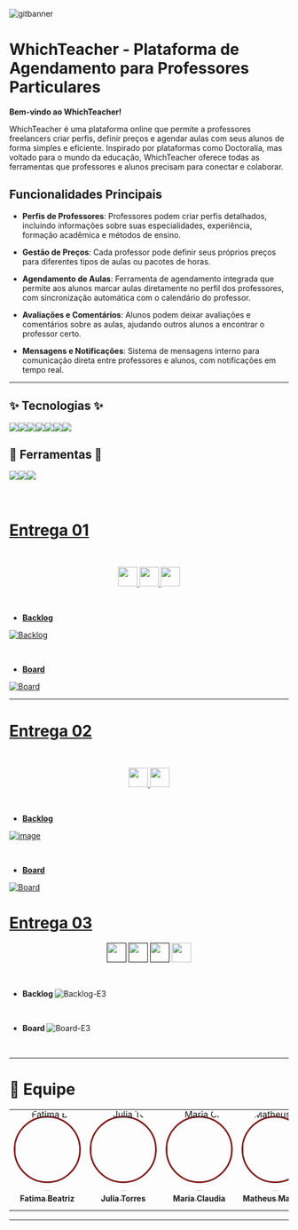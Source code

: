![gitbanner](https://imgur.com/DeA8SYA.jpg)
# WhichTeacher - Plataforma de Agendamento para Professores Particulares

**Bem-vindo ao WhichTeacher!** 

WhichTeacher é uma plataforma online que permite a professores freelancers criar perfis, definir preços e agendar aulas com seus alunos de forma simples e eficiente. Inspirado por plataformas como Doctoralia, mas voltado para o mundo da educação, WhichTeacher oferece todas as ferramentas que professores e alunos precisam para conectar e colaborar.

## Funcionalidades Principais

- **Perfis de Professores**: Professores podem criar perfis detalhados, incluindo informações sobre suas especialidades, experiência, formação acadêmica e métodos de ensino.
  
- **Gestão de Preços**: Cada professor pode definir seus próprios preços para diferentes tipos de aulas ou pacotes de horas.

- **Agendamento de Aulas**: Ferramenta de agendamento integrada que permite aos alunos marcar aulas diretamente no perfil dos professores, com sincronização automática com o calendário do professor.

- **Avaliações e Comentários**: Alunos podem deixar avaliações e comentários sobre as aulas, ajudando outros alunos a encontrar o professor certo.

- **Mensagens e Notificações**: Sistema de mensagens interno para comunicação direta entre professores e alunos, com notificações em tempo real.


---

## ✨ Tecnologias ✨
<div style="display: flex; align-items: center; text-decoration: none;">
<img src="https://img.shields.io/badge/Python-9b59b6?style=for-the-badge&logo=python&logoColor=white"/> 
<img src="https://img.shields.io/badge/Django-white?style=for-the-badge&logo=django&logoColor=black"/> 
<img src="https://img.shields.io/badge/sqlite-9b59b6?style=for-the-badge&logo=sqlite&logoColor=white"/> 
<img src="https://img.shields.io/badge/javascript-white?style=for-the-badge&logo=javascript&logoColor=black"/> 
<img src="https://img.shields.io/badge/html5-9b59b6?style=for-the-badge&logo=html5&logoColor=white"/> 
<img src="https://img.shields.io/badge/css3-white?style=for-the-badge&logo=css3&logoColor=black"/> 
<img src="https://img.shields.io/badge/Microsoft_Azure-9b59b6?style=for-the-badge&logo=microsoft-azure&logoColor=white"/> 
</div>

## 🧰 Ferramentas 🧰
<div style="display: flex; align-items: center;">
  <a href=" https://www.figma.com/design/lSNlGV5MUkZs83LWAfWCcy/WhichTeacher---LoFi?node-id=0-1&node-type=canvas&t=FU5ooGZWYzdutmon-0">
    <img src="https://img.shields.io/badge/figma-9b59b6?style=for-the-badge&logo=figma&logoColor=white"/>
  <a href="https://cesar-team-r73jqrwd.atlassian.net/jira/software/projects/WT/boards/4/backlog">
    <img src="https://img.shields.io/badge/Jira-white?style=for-the-badge&logo=Jira&logoColor=black"/>
  <a href="https://www.youtube.com">
    <img src="https://img.shields.io/badge/YOUTUBE-9b59b6?style=for-the-badge&logo=youtube&logoColor=white"/> 
</div>

<br/>
<br/>

# Entrega 01
<br/>
<p align="center" style="">
<a href="https://www.youtube.com/watch?v=Qkvbe7pQpms"">
 <img src="https://img.shields.io/badge/screencast-9b59b6?style=for-the-badge&logo=youtube&logoColor=white" height="35px"/>
<a href="https://www.figma.com/design/lSNlGV5MUkZs83LWAfWCcy/WhichTeacher---LoFi?node-id=0-1&node-type=canvas&t=FU5ooGZWYzdutmon-0">
 <img src="https://img.shields.io/badge/figma-white?style=for-the-badge&logo=figma&logoColor=black" height="35px"/>
  <a href="https://cesar-team-r73jqrwd.atlassian.net/jira/software/projects/WT/boards/4/backlog">
    <img src="https://img.shields.io/badge/jira-9b59b6?style=for-the-badge&logo=Jira&logoColor=white" height="35px"/>
</p>
<br/>

- <strong> Backlog </strong>

![Backlog](https://imgur.com/fzxAHrA.png)

<br/>
  
- <strong> Board </strong>

![Board](https://imgur.com/6zLXdbt.png)

---

# Entrega 02
<br/>
<p align="center" style="">
<a href="https://youtu.be/a9RVq2Y3EUE?feature=shared">
  <img src="https://img.shields.io/badge/screencast-9b59b6?style=for-the-badge&logo=youtube&logoColor=white" height="35px"/>
<a href="https://whichteacher.azurewebsites.net">
  <img src="https://img.shields.io/badge/site%20na%20azure-white?style=for-the-badge&logo=microsoft-azure&logoColor=black" height="35px"/>
</p>
<br/>


- <strong> Backlog </strong>

![image](https://imgur.com/xEvEY0h.png)

<br/>
  
- <strong> Board </strong>

![Board](https://imgur.com/NgPRZib.png)


# Entrega 03

<p align="center" style="">
  <a href="">
    <img src="https://img.shields.io/badge/screencast das histórias em produção-7c4f87?style=for-the-badge&logo=youtube&logoColor=white" height="35px"/></a>
  
  <a href="">
    <img src="https://img.shields.io/badge/screencast dos protótipos-ffffff?style=for-the-badge&logo=youtube&logoColor=black" height="35px"/></a>
  
  <a href="">
    <img src="https://img.shields.io/badge/screencast dos testes e2e-ffffff?style=for-the-badge&logo=youtube&logoColor=black" height="35px"/></a>
  
  <a href="https://whichteacher.azurewebsites.net">
    <img src="https://img.shields.io/badge/site na azure-7c4f87?style=for-the-badge&logo=microsoft-azure&logoColor=white" height="35px"/></a>
</p>



<br/>


- <strong> Backlog </strong>
![Backlog-E3](https://imgur.com/GyokLkx.png)


<br/>
  
- <strong> Board </strong>
![Board-E3](https://imgur.com/rYxcMdg.png)


<br/>

---


# 👥 Equipe
<table>
<tr>
      <td align="center" style="word-wrap: break-word; width: 150.0; height: 150.0">
        <a href="https://github.com/BiaMoraes97">
        <div
          style="border: 3px solid #7f1d1d; border-radius: 50%; width: 115px; height: 115px; display: flex; align-items: center; justify-content: center;"
        >
            <img src="https://imgur.com/qiddls9.png" style="border-radius:50%;align-items:center;justify-content:center;overflow:hidden; width: 150px; " alt="Fatima Beatriz"/>
        </div>
            <br />
            <sub style="font-size:14px"><b>Fatima Beatriz</b></sub>
        </a>
    </td>
  <td align="center" style="word-wrap: break-word; width: 150.0; height: 150.0">
        <a href="https://github.com/JuliaTBarros" >
        <div  
          style="border: 3px solid #7f1d1d; border-radius: 50%; width: 115px; height: 115px; display: flex; align-items: center; justify-content: center;"
        >
            <img src="https://imgur.com/Gp3Qnov.png" style="border-radius:50%;align-items:center;justify-content:center;overflow:hidden; width: 150px;" alt="Julia Torres"/>
        </div>
            <br />
            <sub style="font-size:14px"><b>Julia Torres</b></sub>
        </a>
    </td>
   <td align="center" style="word-wrap: break-word; width: 150.0; height: 150.0">
        <a href="https://github.com/Maria-ClaudiaA">
        <div  
          style="border: 3px solid #7f1d1d; border-radius: 50%; width: 115px; height: 115px; display: flex; align-items: center; justify-content: center;"
        >
            <img src="https://imgur.com/B7Gs5AB.png" style="border-radius:50%;align-items:center;justify-content:center;overflow:hidden; width: 150px; " alt="Maria Claudia"/>
        </div>
            <br />
            <sub style="font-size:14px"><b>Maria Claudia</b></sub>
        </a>
    </td>
    <td align="center" style="word-wrap: break-word; width: 150.0; height: 150.0">
        <a href=https://github.com/MatheusMV05>
            <div style="border: 3px solid #7f1d1d; border-radius: 50%; width: 115px; height: 115px; display: flex; align-items: center; justify-content: center;">
              <img src="https://imgur.com/3EiNSXx.png" style="border-radius:50%;align-items:center;justify-content:center;overflow:hidden; width: 150px; " alt="Matheus Martins"/>
            </div>
            <br />
            <sub style="font-size:14px;"><b>Matheus Martins</b></sub>
        </a>
    </td>
    <td align="center" style="word-wrap: break-word; width: 150.0; height: 150.0">
        <a href="https://github.com/Vinib80">
        <div  
          style="border: 3px solid #7f1d1d; border-radius: 50%; width: 115px; height: 115px; display: flex; align-items: center; justify-content: center;">
            <img src="https://imgur.com/PUBw0Xa.png" style="border-radius:50%;align-items:center;justify-content:center;overflow:hidden; width: 150px; " alt="Vinicius Bernardo"/>
        </div>
            <br />
            <sub style="font-size:14px"><b>Vinicius Bernardo</b></sub>
        </a>
    </td>
  <td align="center" style="word-wrap: break-word; width: 150.0; height: 150.0">
        <a href="https://github.com/vinimarques7">
        <div  
          style="border: 3px solid #7f1d1d; border-radius: 50%; width: 115px; height: 115px; display: flex; align-items: center; justify-content: center;"
        >
            <img src="https://imgur.com/vB6f7CX.png" style="border-radius:50%;align-items:center;justify-content:center;overflow:hidden; width: 150px; " alt="Vinicius Marques">
        </div>
            <br />
            <sub style="font-size:14px"><b>Vinicius Marques</b></sub>
        </a>
    </td>
</table>

---
  </a>
</p>
